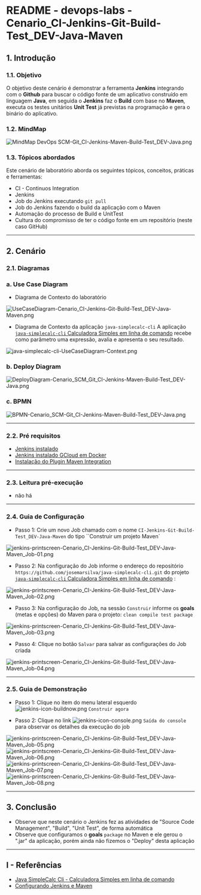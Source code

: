 # README - devops-labs - Cenario_CI-Jenkins-Git-Build-Test_DEV-Java-Maven

## 1. Introdução

### 1.1. Objetivo
O objetivo deste cenário é demonstrar a ferramenta **Jenkins** integrando com o **Github** para buscar o código fonte de um aplicativo construído em linguagem **Java**, em seguida o **Jenkins** faz o **Build** com base no **Maven**, executa os testes unitários **Unit Test** já previstas na programação e gera o binário do aplicativo.

### 1.2. MindMap
![MindMap DevOps SCM-Git_CI-Jenkins-Maven-Build-Test_DEV-Java.png](mind-maps/MindMap%20DevOps%20SCM-Git_CI-Jenkins-Maven-Build-Test_DEV-Java.png)


### 1.3. Tópicos abordados
Este cenário de laboratório aborda os seguintes tópicos, conceitos, práticas e ferramentas:
* CI - Continuos Integration
* Jenkins
* Job do Jenkins executando `git pull`
* Job do Jenkins fazendo o build da aplicação com o Maven
* Automação do processo de Build e UnitTest
* Cultura do compromisso de ter o código fonte em um repositório (neste caso GitHub)

---
## 2. Cenário

### 2.1. Diagramas 

### a. Use Case Diagram

* Diagrama de Contexto do laboratório

![UseCaseDiagram-Cenario_CI-Jenkins-Git-Build-Test_DEV-Java-Maven.png](uml-diagram/UseCaseDiagram-Cenario_CI-Jenkins-Git-Build-Test_DEV-Java-Maven.png)

* Diagrama de Contexto da aplicação `java-simplecalc-cli`
A aplicação [`java-simplecalc-cli` Calculadora Simples em linha de comando](https://github.com/josemarsilva/java-simplecalc-cli) recebe como parâmetro uma expressão, avalia e apresenta o seu resultado.

![java-simplecalc-cli-UseCaseDiagram-Context.png](https://github.com/josemarsilva/java-simplecalc-cli/blob/master/uml-diagram/UseCaseDiagram-Context.png)


### b. Deploy Diagram
![DeployDiagram-Cenario_SCM_Git_CI-Jenkins-Maven-Build-Test_DEV-Java.png](uml-diagram/DeployDiagram-Cenario_SCM_Git_CI-Jenkins-Maven-Build-Test_DEV-Java.png)



### c. BPMN
![BPMN-Cenario_SCM-Git_CI-Jenkins-Maven-Build-Test_DEV-Java.png](bpmn-diagrams/BPMN-Cenario_SCM-Git_CI-Jenkins-Maven-Build-Test_DEV-Java.png)


---
### 2.2. Pré requisitos

* [Jenkins instalado](https://github.com/josemarsilva/eval-jenkins)
* [Jenkins instalado GCloud em Docker](https://github.com/josemarsilva/googlecloudplatform#gcloud-engine---jenkins-using-docker)
* [Instalação do Plugin Maven Integration](https://github.com/josemarsilva/eval-jenkins/blob/master/doc/README-GuiaConfiguracao-MavenJenkins.md)


---
### 2.3. Leitura pré-execução

* não há

---
### 2.4. Guia de Configuração

* Passo 1: Crie um novo Job chamado com o nome `CI-Jenkins-Git-Build-Test_DEV-Java-Maven` do tipo ``Construir um projeto Maven`

![jenkins-printscreen-Cenario_CI-Jenkins-Git-Build-Test_DEV-Java-Maven_Job-01.png](doc/jenkins-printscreen-Cenario_CI-Jenkins-Git-Build-Test_DEV-Java-Maven_Job-01.png)

* Passo 2: Na configuração do Job informe o endereço do repositório `https://github.com/josemarsilva/java-simplecalc-cli.git` do projeto [`java-simplecalc-cli` Calculadora Simples em linha de comando](https://github.com/josemarsilva/java-simplecalc-cli) :

![jenkins-printscreen-Cenario_CI-Jenkins-Git-Build-Test_DEV-Java-Maven_Job-02.png](doc/jenkins-printscreen-Cenario_CI-Jenkins-Git-Build-Test_DEV-Java-Maven_Job-02.png)

* Passo 3: Na configuração do Job, na sessão `Construir` informe os __goals__ (metas e opções) do Maven para o projeto: `clean compile test package`

![jenkins-printscreen-Cenario_CI-Jenkins-Git-Build-Test_DEV-Java-Maven_Job-03.png](doc/jenkins-printscreen-Cenario_CI-Jenkins-Git-Build-Test_DEV-Java-Maven_Job-03.png)

* Passo 4: Clique no botão `Salvar` para salvar as configurações do Job criada

![jenkins-printscreen-Cenario_CI-Jenkins-Git-Build-Test_DEV-Java-Maven_Job-04.png](doc/jenkins-printscreen-Cenario_CI-Jenkins-Git-Build-Test_DEV-Java-Maven_Job-04.png)


---
### 2.5. Guia de Demonstração

* Passo 1: Clique no item do menu lateral esquerdo ![jenkins-icon-buildnow.png](doc/jenkins-icon-buildnow.png) `Construir agora`

* Passo 2: Clique no link ![jenkins-icon-console.png](doc/jenkins-icon-console.png) `Saída do console` para observar os detalhes da execução do job

![jenkins-printscreen-Cenario_CI-Jenkins-Git-Build-Test_DEV-Java-Maven_Job-05.png](doc/jenkins-printscreen-Cenario_CI-Jenkins-Git-Build-Test_DEV-Java-Maven_Job-05.png)
![jenkins-printscreen-Cenario_CI-Jenkins-Git-Build-Test_DEV-Java-Maven_Job-06.png](doc/jenkins-printscreen-Cenario_CI-Jenkins-Git-Build-Test_DEV-Java-Maven_Job-06.png)
![jenkins-printscreen-Cenario_CI-Jenkins-Git-Build-Test_DEV-Java-Maven_Job-07.png](doc/jenkins-printscreen-Cenario_CI-Jenkins-Git-Build-Test_DEV-Java-Maven_Job-07.png)
![jenkins-printscreen-Cenario_CI-Jenkins-Git-Build-Test_DEV-Java-Maven_Job-08.png](doc/jenkins-printscreen-Cenario_CI-Jenkins-Git-Build-Test_DEV-Java-Maven_Job-08.png)



---
## 3. Conclusão
* Observe que neste cenário o Jenkins fez as atividades de "Source Code Management", "Build", "Unit Test", de forma automática
* Observe que configuramos o __goals__ `package` no Maven e ele gerou o ".jar" da aplicação, porém ainda não fizemos o "Deploy" desta aplicação 

---
## I - Referências

* [Java SimpleCalc Cli - Calculadora Simples em linha de comando](https://github.com/josemarsilva/java-simplecalc-cli)
* [Configurando Jenkins e Maven](https://www.tutorialspoint.com/jenkins/jenkins_maven_setup.htm)
